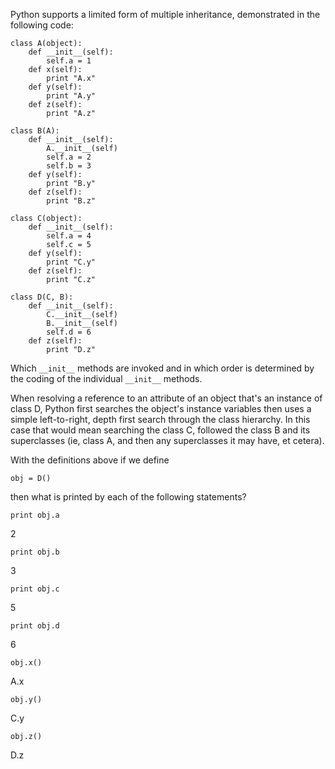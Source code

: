 Python supports a limited form of multiple inheritance, demonstrated in the following code:

```
class A(object):
    def __init__(self):
        self.a = 1
    def x(self):
        print "A.x"
    def y(self):
        print "A.y"
    def z(self):
        print "A.z"

class B(A):
    def __init__(self):
        A.__init__(self)
        self.a = 2
        self.b = 3
    def y(self):
        print "B.y"
    def z(self):
        print "B.z"

class C(object):
    def __init__(self):
        self.a = 4
        self.c = 5
    def y(self):
        print "C.y"
    def z(self):
        print "C.z"

class D(C, B):
    def __init__(self):
        C.__init__(self)
        B.__init__(self)
        self.d = 6
    def z(self):
        print "D.z"
```

Which `__init__` methods are invoked and in which order is determined by the coding of the individual `__init__` methods.

When resolving a reference to an attribute of an object that's an instance of class D, Python first searches the object's instance variables then uses a simple left-to-right, depth first search through the class hierarchy. In this case that would mean searching the class C, followed the class B and its superclasses (ie, class A, and then any superclasses it may have, et cetera).

With the definitions above if we define

`obj = D()`

then what is printed by each of the following statements?

`print obj.a`

2

`print obj.b`

3

`print obj.c`

5

`print obj.d`

6

`obj.x()`

A.x

`obj.y()`

C.y

`obj.z()`

D.z